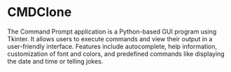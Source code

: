 # CMDClone
The Command Prompt application is a Python-based GUI program using Tkinter. It allows users to execute commands and view their output in a user-friendly interface. Features include autocomplete, help information, customization of font and colors, and predefined commands like displaying the date and time or telling jokes.
